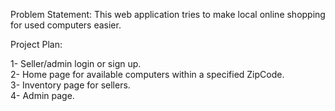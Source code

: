Problem Statement: This web application tries to make local online shopping for used computers easier.

Project Plan:

1- Seller/admin login  or sign up.\
2- Home page for available computers within a specified ZipCode.\
3- Inventory page for sellers.\
4- Admin page.